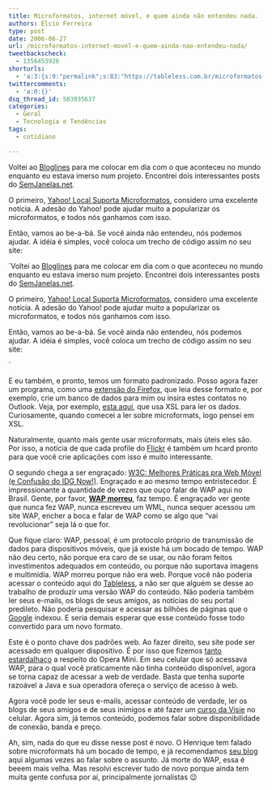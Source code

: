```yaml
---
title: Microformatos, internet móvel, e quem ainda não entendeu nada.
authors: Elcio Ferreira
type: post
date: 2006-06-27
url: /microformatos-internet-movel-e-quem-ainda-nao-entendeu-nada/
tweetbackscheck:
  - 1356453926
shorturls:
  - 'a:3:{s:9:"permalink";s:83:"https://tableless.com.br/microformatos-internet-movel-e-quem-ainda-nao-entendeu-nada";s:7:"tinyurl";s:26:"https://tinyurl.com/3r3jdrh";s:4:"isgd";s:19:"https://is.gd/azp2JY";}'
twittercomments:
  - 'a:0:{}'
dsq_thread_id: 503035637
categories:
  - Geral
  - Tecnologia e Tendências
tags:
  - cotidiano

---
```

Voltei ao [Bloglines][1] para me colocar em dia com o que aconteceu no mundo enquanto eu estava imerso num projeto. Encontrei dois interessantes posts do [SemJanelas.net][2].

O primeiro, [Yahoo! Local Suporta Microformatos][3], considero uma excelente notícia. A adesão do Yahoo! pode ajudar muito a popularizar os microformatos, e todos nós ganhamos com isso.

Então, vamos ao be-a-bá. Se você ainda não entendeu, nós podemos ajudar. A idéia é simples, você coloca um trecho de código assim no seu site:

`Voltei ao [Bloglines][1] para me colocar em dia com o que aconteceu no mundo enquanto eu estava imerso num projeto. Encontrei dois interessantes posts do [SemJanelas.net][2].

O primeiro, [Yahoo! Local Suporta Microformatos][3], considero uma excelente notícia. A adesão do Yahoo! pode ajudar muito a popularizar os microformatos, e todos nós ganhamos com isso.

Então, vamos ao be-a-bá. Se você ainda não entendeu, nós podemos ajudar. A idéia é simples, você coloca um trecho de código assim no seu site:

` 

E eu também, e pronto, temos um formato padronizado. Posso agora fazer um programa, como uma [extensão do Firefox][4], que leia desse formato e, por exemplo, crie um banco de dados para mim ou insira estes contatos no Outlook. Veja, por exemplo, [esta aqui][5], que usa XSL para ler os dados. Curiosamente, quando comecei a ler sobre microformats, logo pensei em XSL.

Naturalmente, quanto mais gente usar microformats, mais úteis eles são. Por isso, a notícia de que cada profile do [Flickr][6] é também um hcard pronto para que você crie aplicações com isso é muito interessante.

O segundo chega a ser engraçado: [W3C: Melhores Práticas pra Web Móvel (e Confusão do IDG Now!)][7]. Engraçado e ao mesmo tempo entristecedor. É impressionante a quantidade de vezes que ouço falar de WAP aqui no Brasil. Gente, por favor, **[WAP morreu][8]**, faz tempo. É engraçado ver gente que nunca fez WAP, nunca escreveu um WML, nunca sequer acessou um site WAP, encher a boca e falar de WAP como se algo que &#8220;vai revolucionar&#8221; seja lá o que for.

Que fique claro: WAP, pessoal, é um protocolo próprio de transmissão de dados para dispositivos móveis, que já existe há um bocado de tempo. WAP não deu certo, não porque era caro de se usar, ou não foram feitos investimentos adequados em conteúdo, ou porque não suportava imagens e multimídia. WAP morreu porque não era web. Porque você não poderia acessar o conteúdo aqui do [Tableless][9], a não ser que alguém se desse ao trabalho de produzir uma versão WAP do conteúdo. Não poderia também ler seus e-mails, os blogs de seus amigos, as notícias do seu portal predileto. Não poderia pesquisar e acessar as bilhões de páginas que o [Google][10] indexou. E seria demais esperar que esse conteúdo fosse todo convertido para um novo formato.

Este é o ponto chave dos padrões web. Ao fazer direito, seu site pode ser acessado em qualquer dispositivo. É por isso que fizemos [tanto estardalhaço][11] a respeito do Opera Mini. Em seu celular que só acessava WAP, para o qual você praticamente não tinha conteúdo disponível, agora se torna capaz de acessar a web de verdade. Basta que tenha suporte razoável a Java e sua operadora ofereça o serviço de acesso à web.

Agora você pode ler seus e-mails, acessar conteúdo de verdade, ler os blogs de seus amigos e de seus inimigos e até fazer um [curso da Visie][12] no celular. Agora sim, já temos conteúdo, podemos falar sobre disponibilidade de conexão, banda e preço.

Ah, sim, nada do que eu disse nesse post é novo. O Henrique tem falado sobre microformats há um bocado de tempo, e já recomendamos [seu blog][13] aqui algumas vezes ao falar sobre o assunto. Já morte do WAP, essa é beeem mais velha. Mas resolvi escrever tudo de novo porque ainda tem muita gente confusa por aí, principalmente jornalistas 😉

 [1]: https://www.bloglines.com
 [2]: https://www.semjanelas.net/
 [3]: https://www.semjanelas.net/blog/2006/06/21/yahoo-local-suporta-microformatos/
 [4]: https://www.google.com/search?q=firefox%20microformats%20extension
 [5]: https://www.stripytshirt.co.uk/features/firefox/smartzilla
 [6]: https://flickr.com
 [7]: https://www.semjanelas.net/blog/2006/06/27/w3c-melhores-praticas-pra-web-movel-e-confusao-do-idg-now/
 [8]: https://pt.wikipedia.org/wiki/WAP#Fracasso.3F
 [9]: https://tableless.com.br
 [10]: https://www.google.com
 [11]: https://tableless.com.br/experimente-o-opera-mini
 [12]: https://visie.com.br "Propaganda descarada para dar combustível aos críticos ;-)"
 [13]: https://www.revolucao.etc.br/